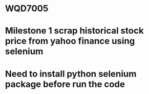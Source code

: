 # WQD7005

# Milestone 1 scrap historical stock price from yahoo finance using selenium
# Need to install python selenium package before run the code

